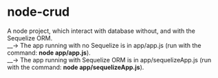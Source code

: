 # node-crud

A node project, which interact with database without, and with the Sequelize ORM. <br/>
__-> The app running with no Sequelize is in app/app.js (run with the command: **node app/app.js**). <br/> 
__-> The app running with Sequelize ORM is in app/sequelizeApp.js (run with the command: **node app/sequelizeApp.js**).
